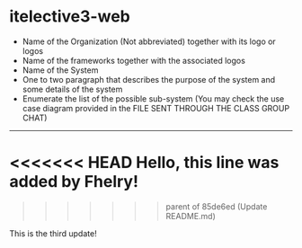 # itelective3-web
- Name of the Organization (Not abbreviated) together with its logo or logos
- Name of the frameworks together with the associated logos
- Name of the System
- One to two paragraph that describes the purpose of the system and some details of the system 
- Enumerate the list of the possible sub-system (You may check the use case diagram provided in the FILE SENT THROUGH THE CLASS GROUP CHAT)

-----------------------------------------------------------------------------------------------------------
<<<<<<< HEAD
Hello, this line was added by Fhelry!
=======
>>>>>>> parent of 85de6ed (Update README.md)

This is the third update!